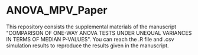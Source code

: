 # ANOVA_MPV_Paper

This repository consists the supplemental materials of the manuscript "COMPARISON OF ONE-WAY ANOVA TESTS UNDER UNEQUAL VARIANCES IN TERMS OF MEDIAN P-VALUES". You can reach the .R file and .csv simulation results to reproduce the results given in the manuscript. 
